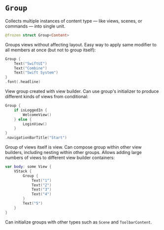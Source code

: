 # `Group`

Collects multiple instances of content type — like views, scenes, or commands — into single unit.

```swift
@frozen struct Group<Content>
```

Groups views without affecting layout. Easy way to apply same modifier to all members at once (but not to group itself):

```swift
Group {
    Text("SwiftUI")
    Text("Combine")
    Text("Swift System")
}
.font(.headline)
```

View group created with view builder. Can use group's initializer to produce different kinds of views from conditional:

```swift
Group {
    if isLoggedIn {
        WelcomeView()
    } else {
        LoginView()
    }
}
.navigationBarTitle("Start")
```

Group of views itself is view. Can compose group within other view builders, including nesting within other groups. Allows adding large numbers of views to different view builder containers:

```swift
var body: some View {
    VStack {
        Group {
            Text("1")
            Text("2")
            Text("3")
            Text("4")
        }
        Text("5")
    }
}
```

Can initialize groups with other types such as `Scene` and `ToolbarContent`.
